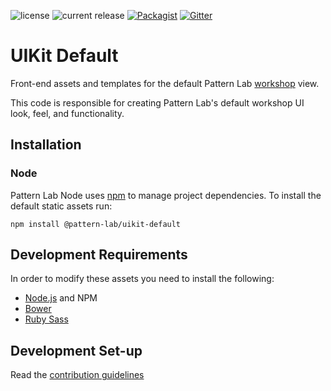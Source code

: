 ![license](https://img.shields.io/github/license/pattern-lab/uikit-default.svg) ![current release](https://img.shields.io/npm/v/@pattern-lab/uikit-default.svg)
[![Packagist](https://img.shields.io/packagist/v/pattern-lab/uikit-default.svg)](https://packagist.org/packages/pattern-lab/uikit-default) [![Gitter](https://img.shields.io/gitter/room/pattern-lab/frontend-viewer.svg)](https://gitter.im/pattern-lab/frontend-viewer)

# UIKit Default

Front-end assets and templates for the default Pattern Lab [workshop](http://bradfrost.com/blog/post/the-workshop-and-the-storefront/) view.

This code is responsible for creating Pattern Lab's default workshop UI look, feel, and functionality.

## Installation

### Node
Pattern Lab Node uses [npm](https://www.npmjs.com/) to manage project dependencies. To install the default static assets run:

    npm install @pattern-lab/uikit-default

## Development Requirements

In order to modify these assets you need to install the following:

* [Node.js](http://nodejs.org) and NPM
* [Bower](http://bower.io)
* [Ruby Sass](http://sass-lang.com/install)
	
## Development Set-up

Read the [contribution guidelines](https://github.com/pattern-lab/uikit-default/blob/master/.github/CONTRIBUTING.md)
